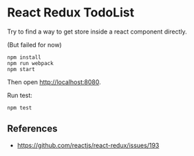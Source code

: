 React Redux TodoList
====================

Try to find a way to get store inside a react component directly.

(But failed for now)

```
npm install
npm run webpack
npm start
```

Then open <http://localhost:8080>.

Run test:

```
npm test
```

References
----------

- <https://github.com/reactjs/react-redux/issues/193>
